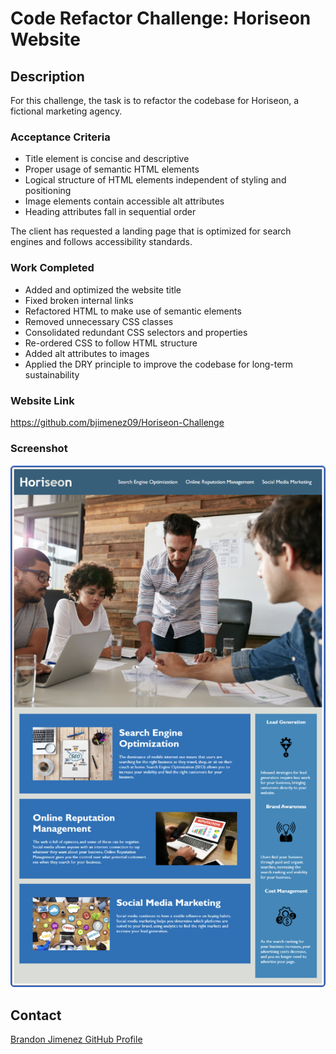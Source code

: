 # Code Refactor Challenge: Horiseon Website

## Description

For this challenge, the task is to refactor the codebase for Horiseon, a fictional marketing agency. 

### Acceptance Criteria

* Title element is concise and descriptive
* Proper usage of semantic HTML elements
* Logical structure of HTML elements independent of styling and positioning
* Image elements contain accessible alt attributes
* Heading attributes fall in sequential order

The client has requested a landing page that is optimized for search engines and follows accessibility standards.

### Work Completed

* Added and optimized the website title
* Fixed broken internal links
* Refactored HTML to make use of semantic elements
* Removed unnecessary CSS classes
* Consolidated redundant CSS selectors and properties
* Re-ordered CSS to follow HTML structure
* Added alt attributes to images
* Applied the DRY principle to improve the codebase for long-term sustainability

### Website Link

https://github.com/bjimenez09/Horiseon-Challenge

### Screenshot

![screenshhot](/Develop/assets/images/screenshot-horiseon-challenge.png)

## Contact

[Brandon Jimenez GitHub Profile](https://github.com/bjimenez09)